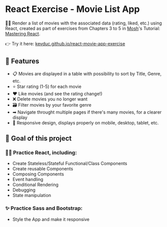 # React Exercise - Movie List App

👨‍🏫 Render a list of movies with the associated data (rating, liked, etc.) using React, created as part of exercises from Chapters 3 to 5 in [Mosh](https://codewithmosh.com/)'s Tutorial: [Mastering React](https://codewithmosh.com/p/mastering-react).

👉 Try it here: [kevduc.github.io/react-movie-app-exercise](http://kevduc.github.io/react-movie-app-exercise)

## 🔮 Features

- 📋 Movies are displayed in a table with possibility to sort by Title, Genre, etc.
- ⭐ Star rating (1-5) for each movie
- ❤ Like movies (and see the rating change!)
- ❌ Delete movies you no longer want
- 🗃 Filter movies by your favorite genre
- ➡ Navigate throught multiple pages if there's many movies, for a clearer display
- 📱 Responsive design, displays properly on mobile, desktop, tablet, etc.

## 🎯 Goal of this project

### 👨‍💻 Practice React, including:

- Create Stateless/Stateful Functional/Class Components
- Create reusable Components
- Composing Components
- Event handling
- Conditional Rendering
- Debugging
- State manipulation

### ✨ Practice Sass and Bootstrap:

- Style the App and make it responsive
